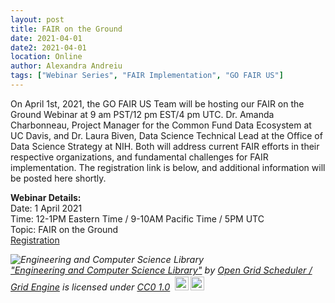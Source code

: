 ```yaml
---
layout: post
title: FAIR on the Ground
date: 2021-04-01
date2: 2021-04-01
location: Online
author: Alexandra Andreiu
tags: ["Webinar Series", "FAIR Implementation", "GO FAIR US"]
---
```


On April 1st, 2021, the GO FAIR US Team will be hosting our FAIR on the Ground Webinar at 9 am PST/12 pm EST/4 pm UTC. Dr. Amanda Charbonneau, Project Manager for the Common Fund Data Ecosystem at UC Davis, and Dr. Laura Biven, Data Science Technical Lead at the Office of Data Science Strategy at NIH. Both will address current FAIR efforts in their respective organizations, and fundamental challenges for FAIR implementation. The registration link is below, and additional information will be posted here shortly.


<b>Webinar Details:</b><br>
Date: 1 April 2021 <br>
Time: 12-1PM Eastern Time / 9-10AM Pacific Time / 5PM UTC <br>
Topic: FAIR on the Ground <br>
<a href="https://ucsd.zoom.us/webinar/register/WN_3lRzGNCBQvmcxmXBePh1vw ">Registration</a>

<p style="font-size: 0.9rem;font-style: italic;"><img style="display: block;" src="https://live.staticflickr.com/7715/17077590276_e31f9859b6_b.jpg" alt="Engineering and Computer Science Library"><a href="https://www.flickr.com/photos/29155878@N03/17077590276">"Engineering and Computer Science Library"</a><span> by <a href="https://www.flickr.com/photos/29155878@N03">Open Grid Scheduler / Grid Engine</a></span> is licensed under <a href="https://creativecommons.org/licenses/cc0/1.0/?ref=ccsearch&atype=html" style="margin-right: 5px;">CC0 1.0</a><a href="https://creativecommons.org/licenses/cc0/1.0/?ref=ccsearch&atype=html" target="_blank" rel="noopener noreferrer" style="display: inline-block;white-space: none;margin-top: 2px;margin-left: 3px;height: 22px !important;"><img style="height: inherit;margin-right: 3px;display: inline-block;" src="https://search.creativecommons.org/static/img/cc_icon.svg?image_id=81f7eaef-c741-4f4a-a544-082f80119b7b" /><img style="height: inherit;margin-right: 3px;display: inline-block;" src="https://search.creativecommons.org/static/img/cc-cc0_icon.svg" /></a></p>
